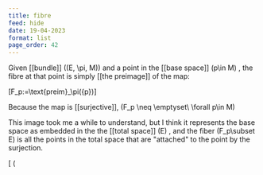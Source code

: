 ```yaml
---
title: fibre
feed: hide
date: 19-04-2023
format: list
page_order: 42
---
```



Given [[bundle]]  \((E, \pi, M)\)  and a point in the [[base space]]  \(p\in M\) , the fibre at that point is simply [[the preimage]] of the map:

\[F_p:=\text{preim}_\pi(\{p\})\]


Because the map is [[surjective]],  \(F_p \neq \emptyset\ \forall p\in M\)  

This image took me a while to understand, but I think it represents the base space as embedded in the the [[total space]]  \(E\) , and the fiber  \(F_p\subset E\)  is all the points in the total space that are "attached" to the point by the surjection.

\[ \(